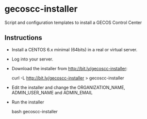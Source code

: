 # gecoscc-installer

Script and configuration templates to install a GECOS Control Center


## Instructions

* Install a CENTOS 6.x minimal (64bits) in a real or virtual server.

* Log into your server.

* Download the installer from http://bit.ly/gecoscc-installer:         

  curl -L http://bit.ly/gecoscc-installer > gecoscc-installer 

* Edit the installer and change the ORGANIZATION_NAME, ADMIN_USER_NAME and ADMIN_EMAIL

* Run the installer

  bash gecoscc-installer
